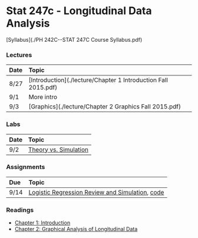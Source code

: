 # Stat 247c - Longitudinal Data Analysis

[Syllabus](./PH 242C--STAT 247C Course Syllabus.pdf)

### Lectures

Date | Topic |
:--- | :---- |
8/27 | [Introduction](./lecture/Chapter 1 Introduction  Fall 2015.pdf)
9/1 | More intro
9/3 | [Graphics](./lecture/Chapter 2 Graphics Fall 2015.pdf)

### Labs

Date | Topic |
:-- | :----- |
9/2 | [Theory vs. Simulation](./lab/lab-1.pdf) |

### Assignments

Due | Topic |
:-- | :---- |
9/14 | [Logistic Regression Review and Simulation](./hw1/Assignment1.pdf), [code](./hw1/Assignment1.do)


### Readings

* [Chapter 1: Introduction ](./book/LongDataChapter1.pdf)
* [Chapter 2: Graphical Analysis of Longitudinal Data](./book/LongDataChapter2.pdf)
